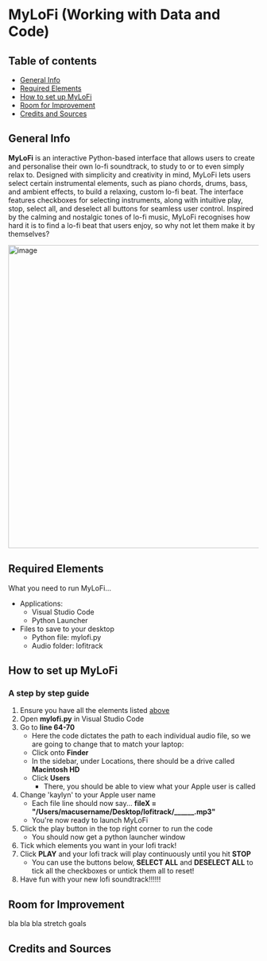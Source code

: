 # MyLoFi (Working with Data and Code)

## Table of contents
* [General Info](#general-info)
* [Required Elements](#required-elements)
* [How to set up MyLoFi](#how-to-set-up-mylofi)
* [Room for Improvement](#room-for-improvement)
* [Credits and Sources](#credits-and-sources)

## General Info
**MyLoFi** is an interactive Python-based interface that allows users to create and personalise their own lo-fi soundtrack, to study to or to even simply relax to. Designed with simplicity and creativity in mind, MyLoFi lets users select certain instrumental elements, such as piano chords, drums, bass, and ambient effects, to build a relaxing, custom lo-fi beat. The interface features checkboxes for selecting instruments, along with intuitive play, stop, select all, and deselect all buttons for seamless user control. Inspired by the calming and nostalgic tones of lo-fi music, MyLoFi recognises how hard it is to find a lo-fi beat that users enjoy, so why not let them make it by themselves?

<img width="517" height="610" alt="image" src="https://github.com/user-attachments/assets/58ba1920-7572-45ad-a896-9aac9b228ca6" />

## Required Elements
What you need to run MyLoFi...
* Applications:
  * Visual Studio Code
  * Python Launcher
* Files to save to your desktop
  * Python file: mylofi.py
  * Audio folder: lofitrack

## How to set up MyLoFi
### A step by step guide

1. Ensure you have all the elements listed [above](#required-elements)
2. Open **mylofi.py** in Visual Studio Code
3. Go to **line 64-70**
   * Here the code dictates the path to each individual audio file, so we are going to change that to match your laptop:
    * Click onto **Finder**
    * In the sidebar, under Locations, there should be a drive called **Macintosh HD**
    * Click **Users**
      * There, you should be able to view what your Apple user is called
4. Change 'kaylyn' to your Apple user name
   * Each file line should now say... **fileX = "/Users/macusername/Desktop/lofitrack/______.mp3"**
   *  You're now ready to launch MyLoFi
6. Click the play button in the top right corner to run the code
   * You should now get a python launcher window
7. Tick which elements you want in your lofi track!
8. Click **PLAY** and your lofi track will play continuously until you hit **STOP**
   * You can use the buttons below, **SELECT ALL** and **DESELECT ALL** to tick all the checkboxes or untick them all to reset!
9. Have fun with your new lofi soundtrack!!!!!!

## Room for Improvement
bla bla bla stretch goals

## Credits and Sources
